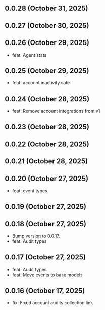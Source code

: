 ## 0.0.28 (October 31, 2025)


## 0.0.27 (October 30, 2025)


## 0.0.26 (October 29, 2025)
  - feat: Agent stats

## 0.0.25 (October 29, 2025)
  - feat: account inactivity sate

## 0.0.24 (October 28, 2025)
  - feat: Remove account integrations from v1

## 0.0.23 (October 28, 2025)


## 0.0.22 (October 28, 2025)


## 0.0.21 (October 28, 2025)


## 0.0.20 (October 27, 2025)
  - feat: event types

## 0.0.19 (October 27, 2025)


## 0.0.18 (October 27, 2025)
  - Bump version to 0.0.17.
  - feat: Audit types

## 0.0.17 (October 27, 2025)
  - feat: Audit types
  - feat: Move events to base models

## 0.0.16 (October 17, 2025)
  - fix: Fixed account audits collection link

